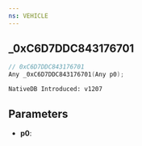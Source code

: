 ```yaml
---
ns: VEHICLE
---
```

## _0xC6D7DDC843176701

```c
// 0xC6D7DDC843176701
Any _0xC6D7DDC843176701(Any p0);
```

```
NativeDB Introduced: v1207
```

## Parameters
* **p0**:
